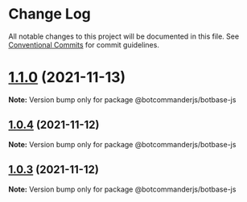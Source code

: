 # Change Log

All notable changes to this project will be documented in this file.
See [Conventional Commits](https://conventionalcommits.org) for commit guidelines.

# [1.1.0](https://github.com/dada513/botcommander/compare/v1.0.4...v1.1.0) (2021-11-13)

**Note:** Version bump only for package @botcommanderjs/botbase-js





## [1.0.4](https://github.com/dada513/botcommander/compare/v1.0.3...v1.0.4) (2021-11-12)

**Note:** Version bump only for package @botcommanderjs/botbase-js





## [1.0.3](https://github.com/dada513/botcommander/compare/v1.0.2...v1.0.3) (2021-11-12)

**Note:** Version bump only for package @botcommanderjs/botbase-js
